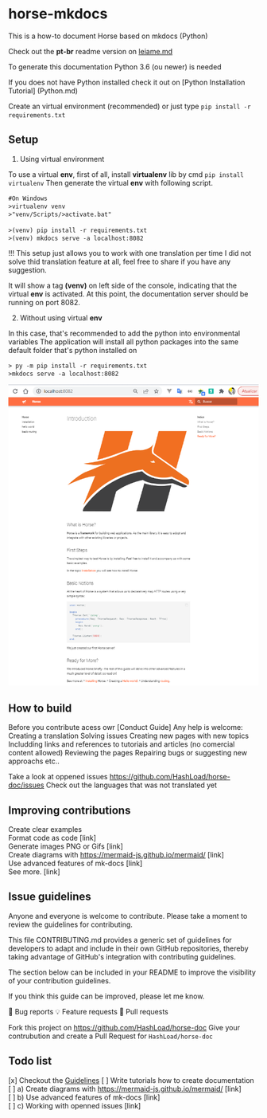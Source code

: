 # horse-mkdocs

This is a how-to document Horse based on mkdocs (Python)

Check out the **pt-br** readme version on [leiame.md](LEIAME.md)

To generate this documentation Python 3.6 (ou newer) is needed

If you does not have Python installed check it out on [Python Installation Tutorial] (Python.md)

Create an virtual environment (recommended) or just type `pip install -r requirements.txt`

## Setup

1. Using virtual environment

To use a virtual **env**, first of all, install **virtualenv** lib by cmd `pip install virtualenv`
Then generate the virtual **env** with following script.

```shell
#On Windows
>virtualenv venv
>"venv/Scripts/>activate.bat"

>(venv) pip install -r requirements.txt
>(venv) mkdocs serve -a localhost:8082
```

!!! This setup just allows you to work with one translation per time
I did not solve thid translation feature at all, feel free to share if you have any suggestion.

It will show a tag **(venv)** on left side of the console, indicating that the virtual **env** is activated.
At this point, the documentation server should be running on port 8082.

2. Without using virtual **env**

In this case, that's recommended to add the python into environmental variables
The application will install all python packages into the same default folder that's python installed on

```shell
> py -m pip install -r requirements.txt
>mkdocs serve -a localhost:8082
```

![](Screen.PNG)

## How to build

Before you contribute acess owr [Conduct Guide]
Any help is welcome:
Creating a translation
Solving issues
Creating new pages with new topics
Includding links and references to tutoriais and articles (no comercial content allowed)
Reviewing the pages
Repairing bugs or suggesting new approachs
etc..

Take a look at oppened issues https://github.com/HashLoad/horse-doc/issues
Check out the languages that was not translated yet

## Improving contributions

Create clear examples  
Format code as code [link]  
Generate images PNG or Gifs [link]  
Create diagrams with https://mermaid-js.github.io/mermaid/ [link]  
Use advanced features of mk-docs [link]  
See more. [link]

## Issue guidelines

Anyone and everyone is welcome to contribute. Please take a moment to review the guidelines for contributing.

This file CONTRIBUTING.md provides a generic set of guidelines for developers to adapt and include in their own GitHub repositories, thereby taking advantage of GitHub's integration with contributing guidelines.

The section below can be included in your README to improve the visibility of your contribution guidelines.

If you think this guide can be improved, please let me know.

🐞 Bug reports
💡 Feature requests
🚀 Pull requests

Fork this project on https://github.com/HashLoad/horse-doc
Give your contrubution and create a Pull Request for `HashLoad/horse-doc`

## Todo list

[x] Checkout the [Guidelines](https://github.com/HashLoad/horse-doc/blob/master/docs/guidelines.md) 
[ ] Write tutorials how to create documentation  
[ ] a) Create diagrams with https://mermaid-js.github.io/mermaid/ [link]  
[ ] b) Use advanced features of mk-docs [link]  
[ ] c) Working with openned issues [link]
